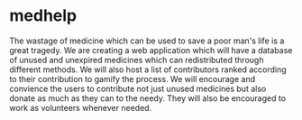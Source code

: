 # medhelp

The wastage of medicine which can be used to save a poor man's life is a great tragedy. We are creating a web application which will have a database of unused and unexpired medicines which can redistributed through different methods. We will also host a list of contributors ranked according to their contribution to gamify the process. We will encourage and convience the users to contribute not just unused medicines but also donate as much as they can to the needy. They will also be encouraged to work as volunteers whenever needed.
